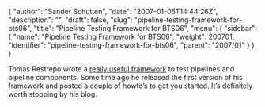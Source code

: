 {
  "author": "Sander Schutten",
  "date": "2007-01-05T14:44:26Z",
  "description": "",
  "draft": false,
  "slug": "pipeline-testing-framework-for-bts06",
  "title": "Pipeline Testing Framework for BTS06",
  "menu": {
    "sidebar": {
      "name": "Pipeline Testing Framework for BTS06",
      "weight": 200701,
      "identifier": "pipeline-testing-framework-for-bts06",
      "parent": "2007/01"
    }
  }
}


Tomas Restrepo wrote a [really useful framework](http://www.winterdom.com/weblog/2006/04/27/PipelineTestingLibraryPart1.aspx) to test pipelines and pipeline components. Some time ago he released the first version of his framework and posted a couple of howto’s to get you started. It’s definitely worth stopping by his blog.

